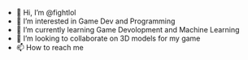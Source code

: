 - 👋 Hi, I’m @fightlol
- 👀 I’m interested in Game Dev and Programming
- 🌱 I’m currently learning Game Devolopment and Machine Learning
- 💞️ I’m looking to collaborate on 3D models for my game
- 📫 How to reach me 

<!---
fightlol/fightlol is a ✨ special ✨ repository because its `README.md` (this file) appears on your GitHub profile.
You can click the Preview link to take a look at your changes.
--->
